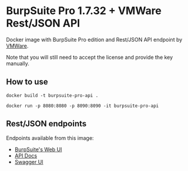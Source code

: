 # BurpSuite Pro 1.7.32 + VMWare Rest/JSON API

Docker image with BurpSuite Pro edition and Rest/JSON API endpoint by [VMWare](https://github.com/vmware/burp-rest-api).

Note that you will still need to accept the license and provide the key manually.

## How to use
``
docker build -t burpsuite-pro-api .
``

``
docker run -p 8080:8080 -p 8090:8090 -it burpsuite-pro-api
``

## Rest/JSON endpoints
Endpoints available from this image:
- [BurpSuite's Web UI](http://localhost:8080/)
- [API Docs](http://localhost:8090/v2/api-docs)
- [Swagger UI](http://localhost:8090/swagger-ui.html#/)